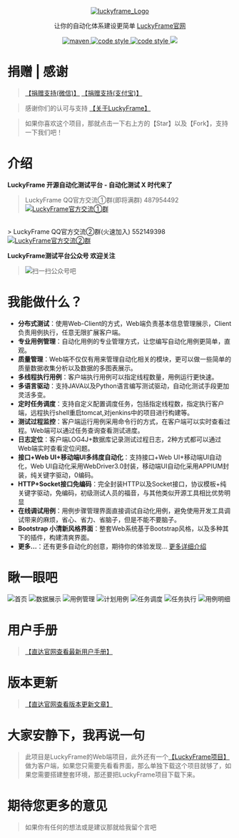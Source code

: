 <p align="center">
  <a href="http://www.luckyframe.cn">
   <img alt="luckyframe_Logo" src="https://gitee.com/uploads/images/2018/0109/092746_9f6c55ac_1215415.png">
  </a>
</p>

<p align="center">
  让你的自动化体系建设更简单    
  <a href="http://www.luckyframe.cn">
    LuckyFrame官网
  </a>
</p>
 
<p align="center">
  <a href="#">
   <img alt="maven" src="https://img.shields.io/maven-central/v/org.apache.maven/apache-maven.svg">
  </a>
  <a href="#">
   <img alt="code style" src="https://img.shields.io/badge/%20LICENSE-AGPL--3.0-blue.svg">
  </a>
  <a href="#">
   <img alt="code style" src="https://img.shields.io/badge/BUILD-PASSING-green.svg">
  </a>
  <a href="http://git.oschina.net/seagull1985/LuckyFrameWeb/releases">
   <img src="https://img.shields.io/badge/LuckyFrame-V3.3 releases-green.svg" >
  </a>
</p>

# 捐赠 | 感谢
> [【捐赠支持(微信)】](https://git.oschina.net/uploads/images/2017/0913/175706_f58b543b_1215415.jpeg)  [【捐赠支持(支付宝)】](https://git.oschina.net/uploads/images/2017/0913/175750_e96add72_1215415.jpeg)

> 感谢你们的认可与支持    [【关于LuckyFrame】](http://www.luckyframe.cn/page/aboutme.html)

> 如果你喜欢这个项目，那就点击一下右上方的【Star】以及【Fork】，支持一下我们吧！

# 介绍

**LuckyFrame 开源自动化测试平台 - 自动化测试 X 时代来了**
> LuckyFrame QQ官方交流①群(即将满群) 487954492
<a target="_blank" href="https://qm.qq.com/cgi-bin/qm/qr?k=WXalHSZwm5LotDLOyBMDJ8Y8AihyrSgJ&jump_from=webapi"><img border="0" src="//pub.idqqimg.com/wpa/images/group.png" alt="LuckyFrame官方交流①群" title="LuckyFrame官方交流①群"></a>
<br>
> LuckyFrame QQ官方交流②群(火速加入) 552149398 
<a target="_blank" href="https://qm.qq.com/cgi-bin/qm/qr?k=iQQnUSj952rB3b-3qeRCi3vugVoJ0XLK&jump_from=webapi"><img border="0" src="//pub.idqqimg.com/wpa/images/group.png" alt="LuckyFrame官方交流②群" title="LuckyFrame官方交流②群"></a>
 
**LuckyFrame测试平台公众号  欢迎关注**
> <img alt="扫一扫公众号吧" src="https://gitee.com/uploads/images/2018/0108/100931_2a461a5d_1215415.jpeg">

# 我能做什么？

- **分布式测试**：使用Web-Client的方式，Web端负责基本信息管理展示，Client负责用例执行，任意无限扩展客户端。
- **专业用例管理**：自动化用例的专业管理方式，让您编写自动化用例更简单，直观。
- **质量管理**：Web端不仅仅有用来管理自动化相关的模块，更可以做一些简单的质量数据收集分析以及数据的多图表展示。
- **多线程执行用例**：客户端执行用例可以指定线程数量，用例运行更快速。
- **多语言驱动**：支持JAVA以及Python语言编写测试驱动，自动化测试手段更加灵活多变。
- **定时任务调度**：支持自定义配置调度任务，包括指定线程数，指定执行客户端，远程执行shell重启tomcat,对jenkins中的项目进行构建等。
- **测试过程监控**：客户端运行用例采用命令行的方式，在客户端可以实时查看过程。Web端可以通过任务查询查看测试进度。
- **日志定位**：客户端LOG4J+数据库记录测试过程日志，2种方式都可以通过Web端实时查看定位问题。
- **接口+Web UI+移动端UI多纬度自动化**：支持接口+Web UI+移动端UI自动化，Web UI自动化采用WebDriver3.0封装，移动端UI自动化采用APPIUM封装，纯关键字驱动，0编码。
- **HTTP+Socket接口免编码**：完全封装HTTP以及Socket接口，协议模板+纯关键字驱动，免编码，初级测试人员的福音，与其他类似开源工具相比优势明显
- **在线调试用例**：用例步骤管理界面直接调试自动化用例，避免使用开发工具调试带来的麻烦，省心、省力、省脑子，但是不能不要脑子。
- **Bootstrap 小清新风格界面**：整套Web系统基于Bootstrap风格，以及多种其下的插件，构建清爽界面。
- **更多...**：还有更多自动化的创意，期待你的体验发现...       <a href="https://git.oschina.net/seagull1985/LuckyFrameWeb/wikis/pages?title=项目介绍&parent=项目信息">更多详细介绍</a>

# 瞅一眼吧

![首页](https://images.gitee.com/uploads/images/2019/0611/173415_00d4017e_1215415.png "首页.png")
![数据展示](https://images.gitee.com/uploads/images/2019/0611/173438_76b3d394_1215415.jpeg "数据展示.jpg")
![用例管理](https://images.gitee.com/uploads/images/2019/0611/173454_0201b647_1215415.jpeg "用例管理.jpg")
![计划用例](https://images.gitee.com/uploads/images/2019/0611/173512_d09b21a8_1215415.jpeg "计划用例.jpg")
![任务调度](https://images.gitee.com/uploads/images/2019/0611/173536_36d4b1d9_1215415.jpeg "任务调度.jpg")
![任务执行](https://images.gitee.com/uploads/images/2019/0611/173555_74ee4629_1215415.jpeg "任务执行.jpg")
![用例明细](https://images.gitee.com/uploads/images/2019/0611/173617_f3c5e38d_1215415.jpeg "用例明细.jpg")

# 用户手册
> [【直达官网查看最新用户手册】](http://www.luckyframe.cn/book/yhsc/syschyy-24.html)

# 版本更新
> [【直达官网查看版本更新文章】](http://www.luckyframe.cn/dynamic.html)

# 大家安静下，我再说一句
> 此项目是LuckyFrame的Web端项目，此外还有一个[【LuckyFrame项目】](https://gitee.com/seagull1985/LuckyFrameClient)做为客户端，如果您只需要先看看界面，那么单独下载这个项目就够了，如果您需要搭建整套环境，那还要把LuckyFrame项目下载下来。

# 期待您更多的意见

> 如果你有任何的想法或是建议那就给我留个言吧